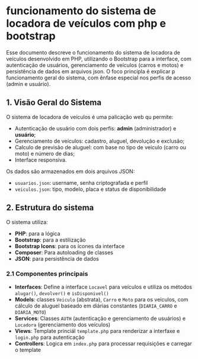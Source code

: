 # funcionamento do sistema de locadora de veículos com php e bootstrap

Esse documento descreve o funcionamento do sistema de locadora de veículos desenvolvido em PHP, utilizando o Bootstrap para a interface, com autenticação de usuários, gerenciamento de veículos (carros e motos) e persistência de dados em arquivos json. O foco principla é explicar p funcionamento geral do sistema, com ênfase especial nos perfis de acesso (admin e usuário).

## 1. Visão Geral do Sistema

O sistema de locadora de veículos é uma palicação web qu permite:
- Autenticação de usuário com dois perfis: **admin** (administrador) e **usuário**;
- Gerenciamento de veículos: cadastro, aluguel, devolução e exclusão;
- Calculo de previsão de aluguel: com base no tipo de veículo (carro ou moto) e número de dias;
- Interface responsiva. 

Os dados são armazenados em dois arquivos JSON:
- `usuarios.json`: username, senha criptografada e perfil
- `veiculos.json`: tipo, modelo, placa e status de disponibilidade

## 2. Estrutura do sistema
O sistema utiliza:
- **PHP**: para a lógica
- **Bootstrap**: para a estilização
- **Bootstrap Icons**: para os ícones da interface
- **Composer**: Para autoloading de classes
- **JSON**: para persistência de dados

### 2.1 Componentes principais
- **Interfaces**: Define a interface `Locavel` para veículos e utiliza os métodos `alugar()`, `devolver()` e `isDisponivel()`
- **Models**: classes `Veiculo` (abstrata), `Carro` e `Moto` para os veículos, com cálculo de aluguel baseado em diárias constantes (`DIARIA_CARRO` e `DIARIA_MOTO`)
- **Services**: Classes `AUTH` (autenticação e gerenciamento de usuários) e `Locadora` (gerenciamento dos veículos)
- **Views**: Template princiál `template.php` para renderizar a interfaxe e `login.php` para autenticação
- **Controllers**: Logica em `index.php` para processar requisições e carregar o template